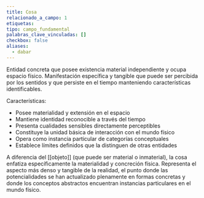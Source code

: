 ```yaml
---
title: Cosa
relacionado_a_campo: 1
etiquetas: 
tipo: campo_fundamental
palabras_clave_vinculadas: []
checkbox: false
aliases:
  - dabar
---
```

Entidad concreta que posee existencia material independiente y ocupa espacio físico. Manifestación específica y tangible que puede ser percibida por los sentidos y que persiste en el tiempo manteniendo características identificables.

Características:
- Posee materialidad y extensión en el espacio
- Mantiene identidad reconocible a través del tiempo
- Presenta cualidades sensibles directamente perceptibles
- Constituye la unidad básica de interacción con el mundo físico
- Opera como instancia particular de categorías conceptuales
- Establece límites definidos que la distinguen de otras entidades

A diferencia del [[objeto]] (que puede ser material o inmaterial), la cosa enfatiza específicamente la materialidad y concreción física. Representa el aspecto más denso y tangible de la realidad, el punto donde las potencialidades se han actualizado plenamente en formas concretas y donde los conceptos abstractos encuentran instancias particulares en el mundo físico.
